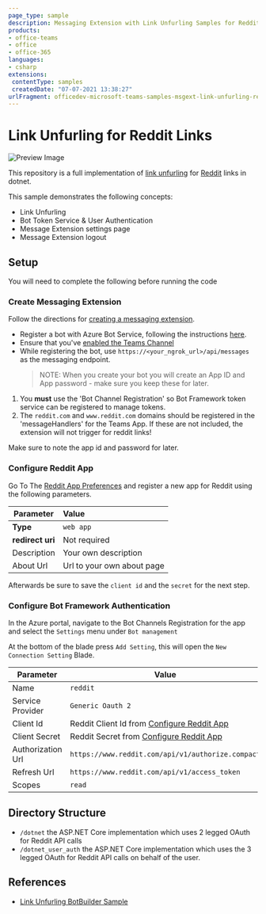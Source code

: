 ```yaml
---
page_type: sample
description: Messaging Extension with Link Unfurling Samples for Reddit Links
products:
- office-teams
- office
- office-365
languages:
- csharp
extensions:
 contentType: samples
 createdDate: "07-07-2021 13:38:27"
urlFragment: officedev-microsoft-teams-samples-msgext-link-unfurling-reddit-csharp
---
```


# Link Unfurling for Reddit Links

![Preview Image](doc/images/Preview.gif)

This repository is a full implementation of [link unfurling](https://docs.microsoft.com/en-us/microsoftteams/platform/messaging-extensions/how-to/link-unfurling?tabs=dotnet) for [Reddit](https://reddit.com) links in dotnet.

This sample demonstrates the following concepts: 
- Link Unfurling
- Bot Token Service & User Authentication
- Message Extension settings page
- Message Extension logout

## Setup
You will need to complete the following before running the code

### Create Messaging Extension
Follow the directions for [creating a messaging extension](https://docs.microsoft.com/en-us/microsoftteams/platform/messaging-extensions/how-to/create-messaging-extension).
- Register a bot with Azure Bot Service, following the instructions [here](https://docs.microsoft.com/en-us/azure/bot-service/bot-service-quickstart-registration?view=azure-bot-service-3.0).
- Ensure that you've [enabled the Teams Channel](https://docs.microsoft.com/en-us/azure/bot-service/channel-connect-teams?view=azure-bot-service-4.0)
- While registering the bot, use `https://<your_ngrok_url>/api/messages` as the messaging endpoint.
    > NOTE: When you create your bot you will create an App ID and App password - make sure you keep these for later.

1. You __must__ use the 'Bot Channel Registration' so Bot Framework token service can be registered to manage tokens. 
2. The `reddit.com` and `www.reddit.com` domains should be registered in the 'messageHandlers' for the Teams App. If these are not included, the extension will not trigger for reddit links!

Make sure to note the app id and password for later. 

### Configure Reddit App
Go To The [Reddit App Preferences](https://www.reddit.com/prefs/apps/) and register a new app for Reddit using the following parameters. 

| Parameter        | Value                      |
|------------------|:---------------------------|
| __Type__         | `web app`                  |
| __redirect uri__ | Not required               |
| Description      | Your own description       |
| About Url        | Url to your own about page |

Afterwards be sure to save the `client id` and the `secret` for the next step. 

### Configure Bot Framework Authentication
In the Azure portal, navigate to the Bot Channels Registration for the app and select the `Settings` menu under `Bot management`

At the bottom of the blade press `Add Setting`, this will open the `New Connection Setting` Blade. 

| Parameter         | Value                                                               |
|-------------------|---------------------------------------------------------------------|
| Name              | `reddit`                                                            |
| Service Provider  | `Generic Oauth 2`                                                   |
| Client Id         | Reddit Client Id from [Configure Reddit App](#configure-reddit-app) |
| Client Secret     | Reddit Secret from [Configure Reddit App](#configure-reddit-app)    |
| Authorization Url | `https://www.reddit.com/api/v1/authorize.compact`                   |
| Refresh Url       | `https://www.reddit.com/api/v1/access_token`                        |
| Scopes            | `read`                                                              |


<!-- ## Architecture -->
<!--insert an architecture diagram -->

## Directory Structure
- `/dotnet` the ASP.NET Core implementation which uses 2 legged OAuth for Reddit API calls
- `/dotnet_user_auth` the ASP.NET Core implementation which uses the 3 legged OAuth for Reddit API calls on behalf of the user.

## References

- [Link Unfurling BotBuilder Sample](https://github.com/microsoft/BotBuilder-Samples/tree/master/samples/csharp_dotnetcore/55.teams-link-unfurling)


